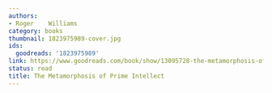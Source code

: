 ```yaml
---
authors:
- Roger    Williams
category: books
thumbnail: 1823975989-cover.jpg
ids:
  goodreads: '1823975989'
link: https://www.goodreads.com/book/show/13095728-the-metamorphosis-of-prime-intellect
status: read
title: The Metamorphosis of Prime Intellect
---
```

